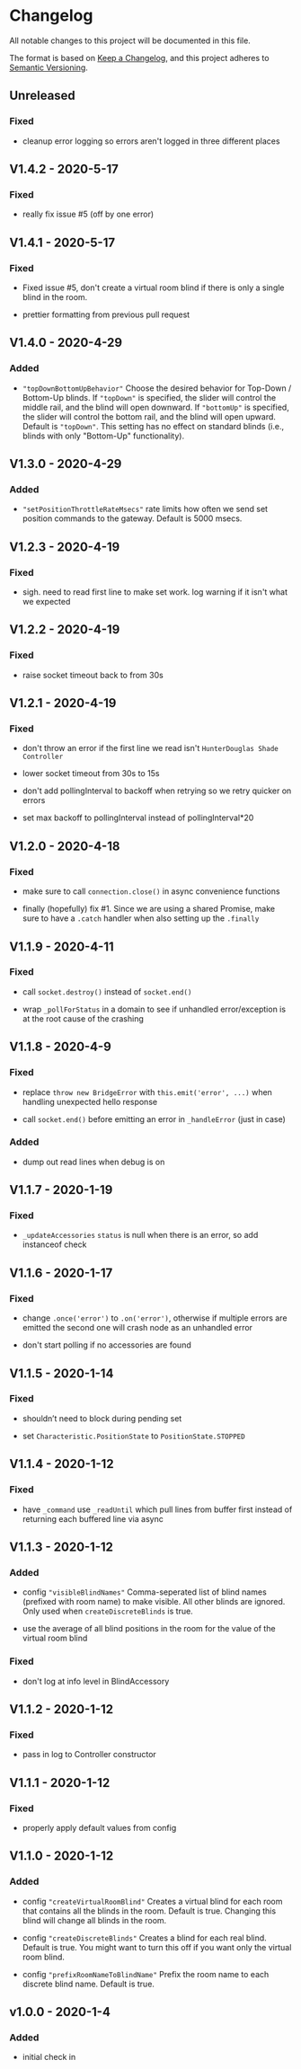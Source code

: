 # Changelog

All notable changes to this project will be documented in this file.

The format is based on [Keep a Changelog](https://keepachangelog.com/en/1.0.0/),
and this project adheres to [Semantic Versioning](https://semver.org/spec/v2.0.0.html).

## Unreleased

### Fixed

- cleanup error logging so errors aren't logged in three different places

## V1.4.2 - 2020-5-17

### Fixed

- really fix issue #5 (off by one error)

## V1.4.1 - 2020-5-17

### Fixed

- Fixed issue #5, don't create a virtual room blind if there is only a single blind in the room.

- prettier formatting from previous pull request

## V1.4.0 - 2020-4-29

### Added

- `"topDownBottomUpBehavior"` Choose the desired behavior for Top-Down / Bottom-Up blinds. If `"topDown"` is specified, the slider will control the middle rail, and the blind will open downward. If `"bottomUp"` is specified, the slider will control the bottom rail, and the blind will open upward. Default is `"topDown"`. This setting has no effect on standard blinds (i.e., blinds with only "Bottom-Up" functionality).

## V1.3.0 - 2020-4-29

### Added

- `"setPositionThrottleRateMsecs"` rate limits how often we send set position commands to the gateway. Default is 5000 msecs.

## V1.2.3 - 2020-4-19

### Fixed

- sigh. need to read first line to make set work. log warning if it isn't what we expected

## V1.2.2 - 2020-4-19

### Fixed

- raise socket timeout back to from 30s

## V1.2.1 - 2020-4-19

### Fixed

- don't throw an error if the first line we read isn't `HunterDouglas Shade Controller`

- lower socket timeout from 30s to 15s

- don't add pollingInterval to backoff when retrying so we retry quicker on errors

- set max backoff to pollingInterval instead of pollingInterval\*20

## V1.2.0 - 2020-4-18

### Fixed

- make sure to call `connection.close()` in async convenience functions

- finally (hopefully) fix #1. Since we are using a shared Promise, make sure to have a `.catch` handler when also setting up the `.finally`

## V1.1.9 - 2020-4-11

### Fixed

- call `socket.destroy()` instead of `socket.end()`

- wrap `_pollForStatus` in a domain to see if unhandled error/exception is at the root cause of the crashing

## V1.1.8 - 2020-4-9

### Fixed

- replace `throw new BridgeError` with `this.emit('error', ...)` when handling unexpected hello response

- call `socket.end()` before emitting an error in `_handleError` (just in case)

### Added

- dump out read lines when debug is on

## V1.1.7 - 2020-1-19

### Fixed

- `_updateAccessories` `status` is null when there is an error, so add instanceof check

## V1.1.6 - 2020-1-17

### Fixed

- change `.once('error')` to `.on('error')`, otherwise if multiple errors are emitted the second one will crash node as an unhandled error

- don't start polling if no accessories are found

## V1.1.5 - 2020-1-14

### Fixed

- shouldn’t need to block during pending set

- set `Characteristic.PositionState` to `PositionState.STOPPED`

## V1.1.4 - 2020-1-12

### Fixed

- have `_command` use `_readUntil` which pull lines from buffer first instead of returning each buffered line via async

## V1.1.3 - 2020-1-12

### Added

- config `"visibleBlindNames"` Comma-seperated list of blind names (prefixed with room name) to make visible. All other blinds are ignored. Only used when `createDiscreteBlinds` is true.

- use the average of all blind positions in the room for the value of the virtual room
  blind

### Fixed

- don't log at info level in BlindAccessory

## V1.1.2 - 2020-1-12

### Fixed

- pass in log to Controller constructor

## V1.1.1 - 2020-1-12

### Fixed

- properly apply default values from config

## V1.1.0 - 2020-1-12

### Added

- config `"createVirtualRoomBlind"` Creates a virtual blind for each room that contains all the blinds in the room. Default is true. Changing this blind will change all blinds in the room.

- config `"createDiscreteBlinds"` Creates a blind for each real blind. Default is true. You might want to turn this off if you want only the virtual room blind.

- config `"prefixRoomNameToBlindName"` Prefix the room name to each discrete blind name. Default is true.

## v1.0.0 - 2020-1-4

### Added

- initial check in
